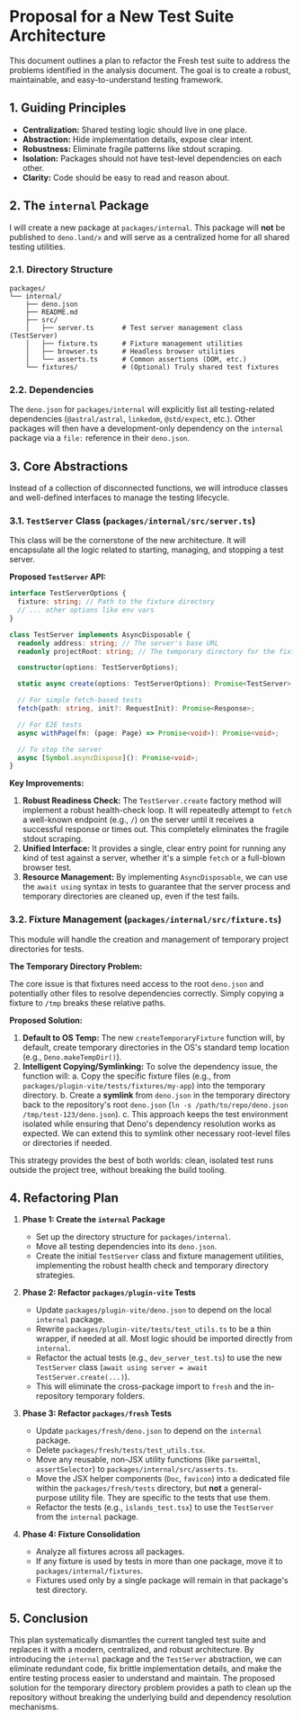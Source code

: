 # Proposal for a New Test Suite Architecture

This document outlines a plan to refactor the Fresh test suite to address the problems identified in the analysis document. The goal is to create a robust, maintainable, and easy-to-understand testing framework.

## 1. Guiding Principles

- **Centralization:** Shared testing logic should live in one place.
- **Abstraction:** Hide implementation details, expose clear intent.
- **Robustness:** Eliminate fragile patterns like stdout scraping.
- **Isolation:** Packages should not have test-level dependencies on each other.
- **Clarity:** Code should be easy to read and reason about.

## 2. The `internal` Package

I will create a new package at `packages/internal`. This package will **not** be published to `deno.land/x` and will serve as a centralized home for all shared testing utilities.

### 2.1. Directory Structure

```
packages/
└── internal/
    ├── deno.json
    ├── README.md
    ├── src/
    │   ├── server.ts       # Test server management class (TestServer)
    │   ├── fixture.ts      # Fixture management utilities
    │   ├── browser.ts      # Headless browser utilities
    │   └── asserts.ts      # Common assertions (DOM, etc.)
    └── fixtures/           # (Optional) Truly shared test fixtures
```

### 2.2. Dependencies

The `deno.json` for `packages/internal` will explicitly list all testing-related dependencies (`@astral/astral`, `linkedom`, `@std/expect`, etc.). Other packages will then have a development-only dependency on the `internal` package via a `file:` reference in their `deno.json`.

## 3. Core Abstractions

Instead of a collection of disconnected functions, we will introduce classes and well-defined interfaces to manage the testing lifecycle.

### 3.1. `TestServer` Class (`packages/internal/src/server.ts`)

This class will be the cornerstone of the new architecture. It will encapsulate all the logic related to starting, managing, and stopping a test server.

**Proposed `TestServer` API:**

```typescript
interface TestServerOptions {
  fixture: string; // Path to the fixture directory
  // ... other options like env vars
}

class TestServer implements AsyncDisposable {
  readonly address: string; // The server's base URL
  readonly projectRoot: string; // The temporary directory for the fixture

  constructor(options: TestServerOptions);

  static async create(options: TestServerOptions): Promise<TestServer>;

  // For simple fetch-based tests
  fetch(path: string, init?: RequestInit): Promise<Response>;

  // For E2E tests
  async withPage(fn: (page: Page) => Promise<void>): Promise<void>;

  // To stop the server
  async [Symbol.asyncDispose](): Promise<void>;
}
```

**Key Improvements:**

1.  **Robust Readiness Check:** The `TestServer.create` factory method will implement a robust health-check loop. It will repeatedly attempt to `fetch` a well-known endpoint (e.g., `/`) on the server until it receives a successful response or times out. This completely eliminates the fragile stdout scraping.
2.  **Unified Interface:** It provides a single, clear entry point for running any kind of test against a server, whether it's a simple `fetch` or a full-blown browser test.
3.  **Resource Management:** By implementing `AsyncDisposable`, we can use the `await using` syntax in tests to guarantee that the server process and temporary directories are cleaned up, even if the test fails.

### 3.2. Fixture Management (`packages/internal/src/fixture.ts`)

This module will handle the creation and management of temporary project directories for tests.

**The Temporary Directory Problem:**

The core issue is that fixtures need access to the root `deno.json` and potentially other files to resolve dependencies correctly. Simply copying a fixture to `/tmp` breaks these relative paths.

**Proposed Solution:**

1.  **Default to OS Temp:** The new `createTemporaryFixture` function will, by default, create temporary directories in the OS's standard temp location (e.g., `Deno.makeTempDir()`).
2.  **Intelligent Copying/Symlinking:** To solve the dependency issue, the function will:
    a.  Copy the specific fixture files (e.g., from `packages/plugin-vite/tests/fixtures/my-app`) into the temporary directory.
    b.  Create a **symlink** from `deno.json` in the temporary directory back to the repository's root `deno.json` (`ln -s /path/to/repo/deno.json /tmp/test-123/deno.json`).
    c.  This approach keeps the test environment isolated while ensuring that Deno's dependency resolution works as expected. We can extend this to symlink other necessary root-level files or directories if needed.

This strategy provides the best of both worlds: clean, isolated test runs outside the project tree, without breaking the build tooling.

## 4. Refactoring Plan

1.  **Phase 1: Create the `internal` Package**
    -   Set up the directory structure for `packages/internal`.
    -   Move all testing dependencies into its `deno.json`.
    -   Create the initial `TestServer` class and fixture management utilities, implementing the robust health check and temporary directory strategies.

2.  **Phase 2: Refactor `packages/plugin-vite` Tests**
    -   Update `packages/plugin-vite/deno.json` to depend on the local `internal` package.
    -   Rewrite `packages/plugin-vite/tests/test_utils.ts` to be a thin wrapper, if needed at all. Most logic should be imported directly from `internal`.
    -   Refactor the actual tests (e.g., `dev_server_test.ts`) to use the new `TestServer` class (`await using server = await TestServer.create(...)`).
    -   This will eliminate the cross-package import to `fresh` and the in-repository temporary folders.

3.  **Phase 3: Refactor `packages/fresh` Tests**
    -   Update `packages/fresh/deno.json` to depend on the `internal` package.
    -   Delete `packages/fresh/tests/test_utils.tsx`.
    -   Move any reusable, non-JSX utility functions (like `parseHtml`, `assertSelector`) to `packages/internal/src/asserts.ts`.
    -   Move the JSX helper components (`Doc`, `favicon`) into a dedicated file within the `packages/fresh/tests` directory, but **not** a general-purpose utility file. They are specific to the tests that use them.
    -   Refactor the tests (e.g., `islands_test.tsx`) to use the `TestServer` from the `internal` package.

4.  **Phase 4: Fixture Consolidation**
    -   Analyze all fixtures across all packages.
    -   If any fixture is used by tests in more than one package, move it to `packages/internal/fixtures`.
    -   Fixtures used only by a single package will remain in that package's test directory.

## 5. Conclusion

This plan systematically dismantles the current tangled test suite and replaces it with a modern, centralized, and robust architecture. By introducing the `internal` package and the `TestServer` abstraction, we can eliminate redundant code, fix brittle implementation details, and make the entire testing process easier to understand and maintain. The proposed solution for the temporary directory problem provides a path to clean up the repository without breaking the underlying build and dependency resolution mechanisms.
